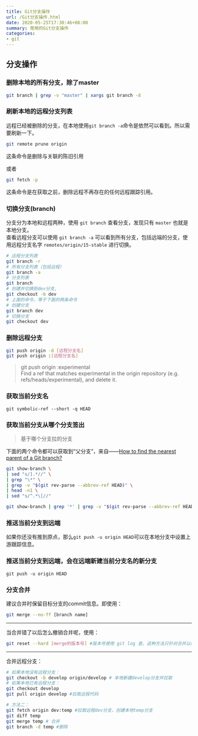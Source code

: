 ```yaml
---
title: Git分支操作
url: /Git分支操作.html
date: 2020-05-25T17:30:46+08:00
summary: 常用的Git分支操作
categories:
- git
---
```


## 分支操作

### 删除本地的所有分支，除了master

```sh
git branch | grep -v "master" | xargs git branch -d
```

### 刷新本地的远程分支列表

远程已经被删除的分支，在本地使用`git branch -a`命令是依然可以看到。所以需要刷新一下。

```sh
git remote prune origin
```

这条命令是删除与<name>关联的陈旧引用  

或者

```sh
git fetch -p
```

这条命令是在获取之前，删除远程不再存在的任何远程跟踪引用。


### 切换分支(branch)
分支分为本地和远程两种，使用 `git branch` 查看分支，发现只有 `master` 也就是本地分支。  
查看远程分支可以使用 `git branch -a` 可以看到所有分支，包括远端的分支，使用远程分支名字 `remotes/origin/15-stable` 进行切换。  

```sh
# 远程分支列表
git branch -r
# 所有分支列表（包括远程）
git branch -a 
# 分支列表
git branch
# 创建并切换到dev分支,
git checkout -b dev
# 上面的命令，等于下面的两条命令
# 创建分支
git branch dev 
# 切换分支
git checkout dev
```

### 删除远程分支
```sh
git push origin -d [远程分支名]
git push origin :[远程分支名]
```
> git push origin :experimental  
           Find a ref that matches experimental in the origin repository (e.g.  refs/heads/experimental), and delete it.
					 

### 获取当前分支名

```
git symbolic-ref --short -q HEAD 
``` 

### 获取当前分支从哪个分支签出
> 基于哪个分支拉的分支

下面的两个命令都可以获取到“父分支”，来自——[How to find the nearest parent of a Git branch?](https://stackoverflow.com/questions/3161204/how-to-find-the-nearest-parent-of-a-git-branch)

```sh
git show-branch \
| sed "s/].*//" \
| grep "\*" \
| grep -v "$(git rev-parse --abbrev-ref HEAD)" \
| head -n1 \
| sed "s/^.*\[//" 
```

```sh
git show-branch | grep '*' | grep -v "$(git rev-parse --abbrev-ref HEAD)" | head -n1 | sed 's/.*\[\(.*\)\].*/\1/' | sed 's/[\^~].*//'
```


### 推送当前分支到远端

如果你还没有推到原点，那么`git push -u origin HEAD`可以在本地分支中设置上游跟踪信息。

### 推送当前分支到远端，会在远端新建当前分支名的新分支

```
git push -u origin HEAD  
```

### 分支合并
建议合并时保留目标分支的commit信息。即使用：
```sh
git merge --no-ff [branch name]
```
----
当合并错了以后怎么撤销合并呢，使用：
```sh
git reset --hard [merge的版本号] #版本号使用 git log 查，这种方法只针对合并以后对当前分支没有过其他操作，有的话比较复杂
```
----
合并远程分支：
```sh
# 如果本地没有远程分支：
git checkout -b develop origin/develop # 本地新建develop分支并拉取
# 如果本地已有远程分支：
git checkout develop 
git pull origin develop #拉取远程代码

# 方法二：
git fetch origin dev:temp #拉取远程dev分支，创建本地temp分支
git diff temp
git merge temp # 合并
git branch -d temp #删除
```
